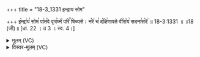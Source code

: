 +++
title = "18-3_1331 इन्द्राय सोम"

+++
इ꣡न्द्रा꣢य꣣ सोम꣣ पा꣡त꣢वे वृत्र꣣घ्ने꣡ परि꣢꣯ षिच्यसे। न꣡रे꣢ च꣣ द꣡क्षि꣢णावते वी꣣रा꣡य꣢ सदना꣣स꣡दे꣢ ॥ 18-3:1331 ॥ ॥18 (जी)॥ [धा. 22 । उ 3 । स्व. 4।]

<details><summary>मूलम् (VC)</summary>

इ꣡न्द्रा꣢य꣣ सोम꣣ पा꣡त꣢वे वृत्र꣣घ्ने꣡ परि꣢꣯ षिच्यसे । न꣡रे꣢ च꣣ द꣡क्षि꣢णावते वी꣣रा꣡य꣢ सदना꣣स꣡दे꣢ ॥१३३१॥
</details>

<details><summary>विस्वर-मूलम् (VC)</summary>

इन्द्राय सोम पातवे वृत्रघ्ने परि षिच्यसे । नरे च दक्षिणावते वीराय सदनासदे ॥१३३१॥
</details>